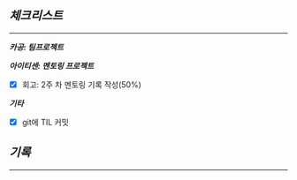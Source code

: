 ## *체크**리스트***

---

***카공: 팀프로젝트***

***아이티센: 멘토링 프로젝트***

- [x]  회고: 2주 차 멘토링 기록 작성(50%)

***기타***

- [x]  git에 TIL 커밋

## ***기록***

---
